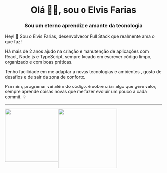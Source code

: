 <h1 align="center">Olá 🤟🏽, sou o Elvis Farias</h1>
<h3 align="center">Sou um eterno aprendiz e amante da tecnologia</h3>

Hey! 👋 Sou o Elvis Farias, desenvolvedor Full Stack que realmente ama o que faz!

Há mais de 2 anos ajudo na criação e manutenção de aplicações com React, Node.js e TypeScript, sempre focado em escrever código limpo, organizado e com boas práticas.

Tenho facilidade em me adaptar a novas tecnologias e ambientes , gosto de desafios e de sair da zona de conforto.

Pra mim, programar vai além do código: é sobre criar algo que gere valor, sempre aprende coisas novas que me fazer evoluir um pouco a cada commit. 💡

***


<div style="display: flex;">
  <img height="170em" src="https://github-readme-stats.vercel.app/api?username=elvisrfarias&theme=dracula&hide_border=false&include_all_commits=true&show_icons=true&count_private=true&icon_color=777bd9&title_color=777bd9&bg_color=1a181a" />
  <img height="190em" src="https://github-readme-stats.vercel.app/api/top-langs/?username=elvisrfarias&layout=compact&langs_count=5&icon_color=777bd9&title_color=777bd9&bg_color=1a181a&text_color=FFFF" />
</div>
